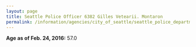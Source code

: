 ```yaml
---
layout: page
title: Seattle Police Officer 6382 Gilles Vetearii. Montaron
permalink: /information/agencies/city_of_seattle/seattle_police_department/copbook/6382/
---
```


**Age as of Feb. 24, 2016:** 57.0
